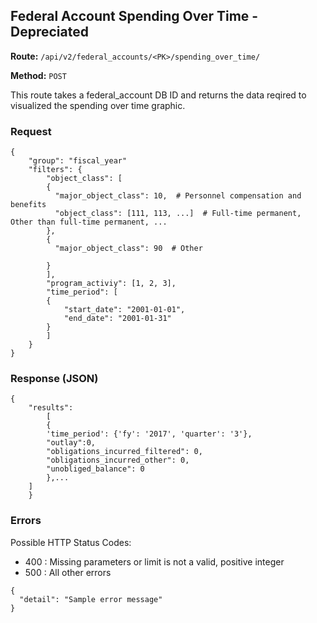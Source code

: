 ## Federal Account Spending Over Time - Depreciated
**Route:** `/api/v2/federal_accounts/<PK>/spending_over_time/`

**Method:** `POST`

This route takes a federal_account DB ID and returns the data reqired to visualized the spending over time graphic.


### Request

```
{
	"group": "fiscal_year"
	"filters": {
	    "object_class": [
	    {
	      "major_object_class": 10,  # Personnel compensation and benefits
	      "object_class": [111, 113, ...]  # Full-time permanent, Other than full-time permanent, ...
	    },
	    {
	      "major_object_class": 90  # Other

	    }
	    ],
	    "program_activiy": [1, 2, 3],
	    "time_period": [
		{
			"start_date": "2001-01-01",
			"end_date": "2001-01-31"
		}
	    ]
	}
}
```

  
### Response (JSON)

```
{
    "results": 
        [
		{
		'time_period': {'fy': '2017', 'quarter': '3'},
		"outlay":0,
		"obligations_incurred_filtered": 0,
		"obligations_incurred_other": 0,
		"unobliged_balance": 0
		},...
	]
    }
```

### Errors
Possible HTTP Status Codes:
* 400 : Missing parameters or limit is not a valid, positive integer
* 500 : All other errors

```
{
  "detail": "Sample error message"
}
```
